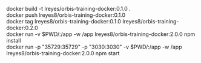 docker build -t lreyes/orbis-training-docker:0.1.0 . <br>
docker push lreyes8/orbis-training-docker:0.1.0 <br>
docker tag lreyes8/orbis-training-docker:0.1.0 lreyes8/orbis-training-docker:0.2.0 <br>
docker run -v  $PWD/:/app -w /app lreyes8/orbis-training-docker:2.0.0 npm install <br>
docker run -p "35729:35729" -p "3030:3030" -v  $PWD/:/app -w /app lreyes8/orbis-training-docker:2.0.0 npm start

